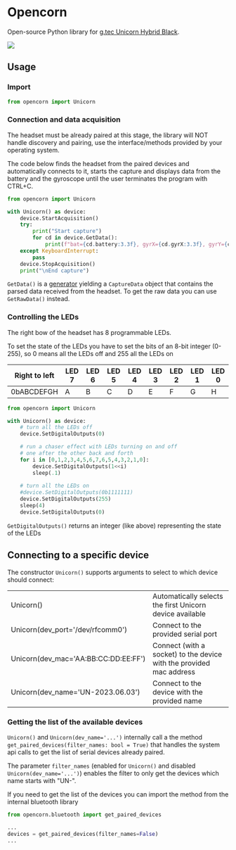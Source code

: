 # Opencorn

Open-source Python library for [g.tec Unicorn Hybrid Black](https://www.gtec.at/product/unicorn-hybrid-black/).

![](https://www.gtec.at/wp-content/uploads/2023/09/unicorn-hybrid-black-bundle.jpg)

## Usage

### Import

```python
from opencorn import Unicorn
```

### Connection and data acquisition

The headset must be already paired at this stage, the library will NOT handle discovery and pairing, use the interface/methods provided by your operating system.

The code below finds the headset from the paired devices and automatically connects to it, starts the capture and displays data from the battery and the gyroscope until the user terminates the program with CTRL+C.

```python
from opencorn import Unicorn

with Unicorn() as device:
    device.StartAcquisition()
    try:
        print("Start capture")
        for cd in device.GetData():
            print(f"bat={cd.battery:3.3f}, gyrX={cd.gyrX:3.3f}, gyrY={cd.gyrY:3.3f}, gyrZ={cd.gyrZ:3.3f}", end='\r')
    except KeyboardInterrupt:
        pass
    device.StopAcquisition()
    print("\nEnd capture")

```

`GetData()` is a [generator](https://wiki.python.org/moin/Generators) yielding a `CaptureData` object that contains the parsed data received from the headset. To get the raw data you can use `GetRawData()` instead.

### Controlling the LEDs

The right bow of the headset has 8 programmable LEDs.

To set the state of the LEDs you have to set the bits of an 8-bit integer (0-255),
so 0 means all the LEDs off and 255 all the LEDs on

| Right to left | LED 7 | LED 6 | LED 5 | LED 4 | LED 3 | LED 2 | LED 1 | LED 0 |
| ------------- | ----- | ----- | ----- | ----- | ----- | ----- | ----- | ----- |
| 0bABCDEFGH    | A     | B     | C     | D     | E     | F     | G     | H     |

```python
from opencorn import Unicorn

with Unicorn() as device:
    # turn all the LEDs off
    device.SetDigitalOutputs(0)

    # run a chaser effect with LEDs turning on and off
    # one after the other back and forth
    for i in [0,1,2,3,4,5,6,7,6,5,4,3,2,1,0]:
        device.SetDigitalOutputs(1<<i)
        sleep(.1)
  
    # turn all the LEDs on
    #device.SetDigitalOutputs(0b1111111)
    device.SetDigitalOutputs(255)
    sleep(4)
    device.SetDigitalOutputs(0)
```

`GetDigitalOutputs()` returns an integer (like above) representing the state of the LEDs

## Connecting to a specific device

The constructor `Unicorn()` supports arguments to select to which device should connect:

|                                      |                                                                     |
| ------------------------------------ | ------------------------------------------------------------------- |
| Unicorn()                            | Automatically selects the first Unicorn device available            |
| Unicorn(dev_port='/dev/rfcomm0')     | Connect to the provided serial port                                 |
| Unicorn(dev_mac='AA:BB:CC:DD:EE:FF') | Connect (with a socket) to the device with the provided mac address |
| Unicorn(dev_name='UN-2023.06.03')    | Connect to the device with the provided name                        |

### Getting the list of the available devices
`Unicorn()` and `Unicorn(dev_name='...')` internally call a the method `get_paired_devices(filter_names: bool = True)` that handles the system api calls to get the list of serial devices already paired.

The parameter `filter_names` (enabled for `Unicorn()` and disabled `Unicorn(dev_name='...')`) enables the filter to only get the devices which name starts with "UN-".

If you need to get the list of the devices you can import the method from the internal bluetooth library
```python
from opencorn.bluetooth import get_paired_devices

...
devices = get_paired_devices(filter_names=False)
...

```